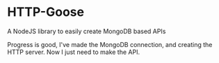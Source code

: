 # HTTP-Goose
A NodeJS library to easily create MongoDB based APIs

Progress is good, I've made the MongoDB connection, and creating the HTTP server.  Now I just need to make the API.

